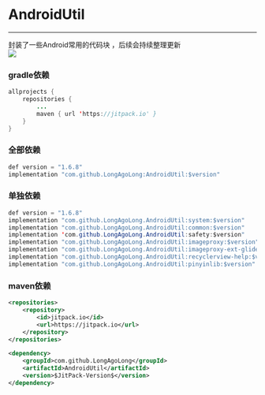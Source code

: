 # AndroidUtil

------

封装了一些Android常用的代码块 ，后续会持续整理更新  
[![](https://jitpack.io/v/LongAgoLong/AndroidUtil.svg)](https://jitpack.io/#LongAgoLong/AndroidUtil)  

### gradle依赖

```java
allprojects {
	repositories {
		...
		maven { url 'https://jitpack.io' }
	}
}
```
### 全部依赖

```java
def version = "1.6.8"
implementation "com.github.LongAgoLong:AndroidUtil:$version"
```
### 单独依赖

```java
def version = "1.6.8"
implementation "com.github.LongAgoLong.AndroidUtil:system:$version"
implementation "com.github.LongAgoLong.AndroidUtil:common:$version"
implementation 'com.github.LongAgoLong.AndroidUtil:safety:$version"
implementation "com.github.LongAgoLong.AndroidUtil:imageproxy:$version"
implementation "com.github.LongAgoLong.AndroidUtil:imageproxy-ext-glide:$version"
implementation "com.github.LongAgoLong.AndroidUtil:recyclerview-help:$version"
implementation "com.github.LongAgoLong.AndroidUtil:pinyinlib:$version"
```
### maven依赖

```xml
<repositories>
	<repository>
		<id>jitpack.io</id>
		<url>https://jitpack.io</url>
	</repository>
</repositories>
```
```xml
<dependency>
	<groupId>com.github.LongAgoLong</groupId>
	<artifactId>AndroidUtil</artifactId>
	<version>$JitPack-Version$</version>
</dependency>
```
